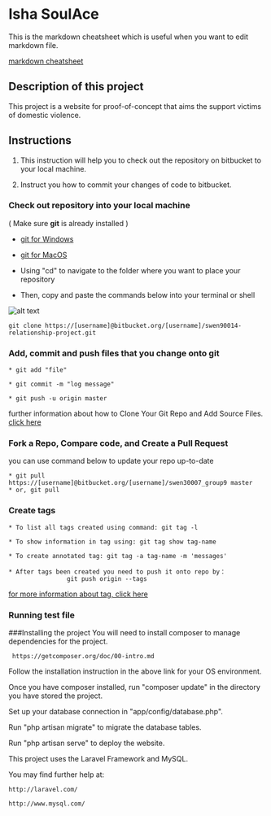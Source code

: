# Isha SoulAce

This is the markdown cheatsheet which is useful when you want to edit
markdown file.

[markdown cheatsheet](https://github.com/adam-p/markdown-here/wiki/Markdown-Cheatsheet)

## Description of this project
This project is a website for proof-of-concept that aims the support victims of domestic violence.

## Instructions

1. This instruction will help you to check out the repository on bitbucket to
your local machine.

2. Instruct you how to commit your changes of code to bitbucket.

### Check out repository into your local machine

( Make sure **git** is already installed )

* [git for Windows](http://msysgit.github.io)

* [git for MacOS](http://sourceforge.net/projects/git-osx-installer/)

+ Using "cd" to navigate to the folder where you want to place your
repository

+ Then, copy and paste the commands below into your terminal or shell


![alt text](https://bitbucket.org/litao_shen/swen30007_group9/raw/d90135153ea8f5cf40c187dfb666560c97632ead/clone_repo.png
"clone repo instructions")
```
git clone https://[username]@bitbucket.org/[username]/swen90014-relationship-project.git
```


### Add, commit and push files that you change onto git

```
* git add "file"

* git commit -m "log message"

* git push -u origin master
```

further information about how to Clone Your Git Repo and Add Source Files.
[click
here](https://confluence.atlassian.com/display/BITBUCKET/Clone+Your+Git+Repo+and+Add+Source+Files)

### Fork a Repo, Compare code, and Create a Pull Request

you can use command below to update your repo up-to-date

```
* git pull https://[username]@bitbucket.org/[username]/swen30007_group9 master
* or, git pull 
```

### Create tags

```
* To list all tags created using command: git tag -l

* To show information in tag using: git tag show tag-name

* To create annotated tag: git tag -a tag-name -m 'messages'

* After tags been created you need to push it onto repo by：
                git push origin --tags
```
[for more information about tag, click here](http://git-scm.com/book/en/Git-Basics-Tagging)
                
### Running test file

###Installing the project
You will need to install composer to manage dependencies for the project.
```
 https://getcomposer.org/doc/00-intro.md
```
Follow the installation instruction in the above link for your OS environment.

Once you have composer installed, run "composer update" in the directory you have stored the project.

Set up your database connection in "app/config/database.php".

Run "php artisan migrate" to migrate the database tables.

Run "php artisan serve" to deploy the website.

This project uses the Laravel Framework and MySQL.

You may find further help at:
```
http://laravel.com/

http://www.mysql.com/
```